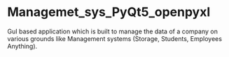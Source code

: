 # Managemet_sys_PyQt5_openpyxl
GuI based application which is built to manage the data of a company on various grounds like Management systems (Storage, Students, Employees Anything).
